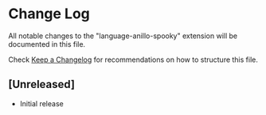 # Change Log

All notable changes to the "language-anillo-spooky" extension will be documented in this file.

Check [Keep a Changelog](http://keepachangelog.com/) for recommendations on how to structure this file.

## [Unreleased]

- Initial release